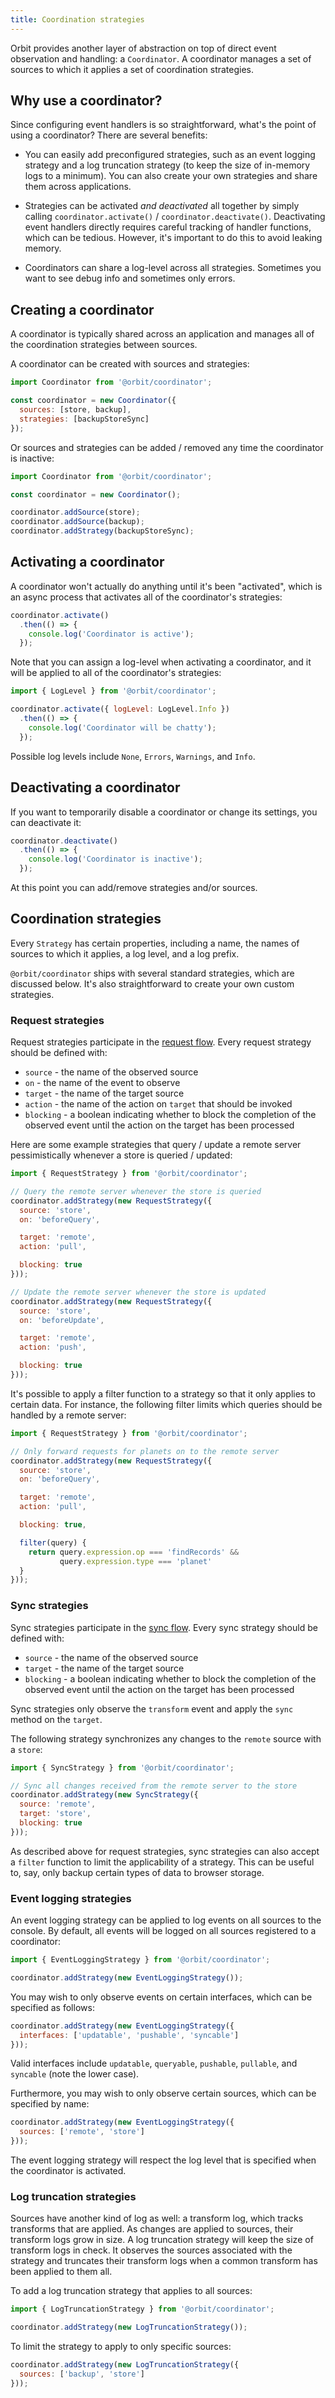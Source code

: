 ```yaml
---
title: Coordination strategies
---
```


Orbit provides another layer of abstraction on top of direct event observation
and handling: a `Coordinator`. A coordinator manages a set of sources to which
it applies a set of coordination strategies.

## Why use a coordinator?

Since configuring event handlers is so straightforward, what's the point of
using a coordinator? There are several benefits:

* You can easily add preconfigured strategies, such as an event logging
  strategy and a log truncation strategy (to keep the size of in-memory logs
  to a minimum). You can also create your own strategies and share them across
  applications.

* Strategies can be activated _and deactivated_ all together by simply calling
  `coordinator.activate()` / `coordinator.deactivate()`. Deactivating
  event handlers directly requires careful tracking of handler functions, which
  can be tedious. However, it's important to do this to avoid leaking memory.

* Coordinators can share a log-level across all strategies. Sometimes you want
  to see debug info and sometimes only errors.

## Creating a coordinator

A coordinator is typically shared across an application and manages all of the
coordination strategies between sources.

A coordinator can be created with sources and strategies:

```javascript
import Coordinator from '@orbit/coordinator';

const coordinator = new Coordinator({
  sources: [store, backup],
  strategies: [backupStoreSync]
});
```

Or sources and strategies can be added / removed any time the coordinator is
inactive:

```javascript
import Coordinator from '@orbit/coordinator';

const coordinator = new Coordinator();

coordinator.addSource(store);
coordinator.addSource(backup);
coordinator.addStrategy(backupStoreSync);
```

## Activating a coordinator

A coordinator won't actually do anything until it's been "activated", which is
an async process that activates all of the coordinator's strategies:

```javascript
coordinator.activate()
  .then(() => {
    console.log('Coordinator is active');
  });
```

Note that you can assign a log-level when activating a coordinator, and it
will be applied to all of the coordinator's strategies:

```javascript
import { LogLevel } from '@orbit/coordinator';

coordinator.activate({ logLevel: LogLevel.Info })
  .then(() => {
    console.log('Coordinator will be chatty');
  });
```

Possible log levels include `None`, `Errors`, `Warnings`, and `Info`.

## Deactivating a coordinator

If you want to temporarily disable a coordinator or change its settings, you
can deactivate it:

```javascript
coordinator.deactivate()
  .then(() => {
    console.log('Coordinator is inactive');
  });
```

At this point you can add/remove strategies and/or sources.

## Coordination strategies

Every `Strategy` has certain properties, including a name, the names of sources
to which it applies, a log level, and a log prefix.

`@orbit/coordinator` ships with several standard strategies, which are
discussed below. It's also straightforward to create your own custom
strategies.

### Request strategies

Request strategies participate in the [request flow](./data-flows.md). Every
request strategy should be defined with:

* `source` - the name of the observed source
* `on` - the name of the event to observe
* `target` - the name of the target source
* `action` - the name of the action on `target` that should be invoked
* `blocking` - a boolean indicating whether to block the completion of the
  observed event until the action on the target has been processed

Here are some example strategies that query / update a remote server
pessimistically whenever a store is queried / updated:

```javascript
import { RequestStrategy } from '@orbit/coordinator';

// Query the remote server whenever the store is queried
coordinator.addStrategy(new RequestStrategy({
  source: 'store',
  on: 'beforeQuery',

  target: 'remote',
  action: 'pull',

  blocking: true
}));

// Update the remote server whenever the store is updated
coordinator.addStrategy(new RequestStrategy({
  source: 'store',
  on: 'beforeUpdate',

  target: 'remote',
  action: 'push',

  blocking: true
}));
```

It's possible to apply a filter function to a strategy so that it only applies
to certain data. For instance, the following filter limits which queries should
be handled by a remote server:

```javascript
import { RequestStrategy } from '@orbit/coordinator';

// Only forward requests for planets on to the remote server
coordinator.addStrategy(new RequestStrategy({
  source: 'store',
  on: 'beforeQuery',

  target: 'remote',
  action: 'pull',

  blocking: true,

  filter(query) {
    return query.expression.op === 'findRecords' &&
           query.expression.type === 'planet'
  }
}));
```

### Sync strategies

Sync strategies participate in the [sync flow](./data-flows.md). Every
sync strategy should be defined with:

* `source` - the name of the observed source
* `target` - the name of the target source
* `blocking` - a boolean indicating whether to block the completion of the
  observed event until the action on the target has been processed

Sync strategies only observe the `transform` event and apply the `sync` method
on the `target`.

The following strategy synchronizes any changes to the `remote` source with a
`store`:

```javascript
import { SyncStrategy } from '@orbit/coordinator';

// Sync all changes received from the remote server to the store
coordinator.addStrategy(new SyncStrategy({
  source: 'remote',
  target: 'store',
  blocking: true
}));
```

As described above for request strategies, sync strategies can also accept a
`filter` function to limit the applicability of a strategy. This can be useful
to, say, only backup certain types of data to browser storage.

### Event logging strategies

An event logging strategy can be applied to log events on all sources to the
console. By default, all events will be logged on all sources registered to a
coordinator:

```javascript
import { EventLoggingStrategy } from '@orbit/coordinator';

coordinator.addStrategy(new EventLoggingStrategy());
```

You may wish to only observe events on certain interfaces, which can be
specified as follows:

```javascript
coordinator.addStrategy(new EventLoggingStrategy({
  interfaces: ['updatable', 'pushable', 'syncable']
}));
```

Valid interfaces include `updatable`, `queryable`, `pushable`, `pullable`, and
`syncable` (note the lower case).

Furthermore, you may wish to only observe certain sources, which can be
specified by name:

```javascript
coordinator.addStrategy(new EventLoggingStrategy({
  sources: ['remote', 'store']
}));
```

The event logging strategy will respect the log level that is specified when
the coordinator is activated.

### Log truncation strategies

Sources have another kind of log as well: a transform log, which tracks
transforms that are applied. As changes are applied to sources, their transform
logs grow in size. A log truncation strategy will keep the size of transform
logs in check. It observes the sources associated with the strategy and
truncates their transform logs when a common transform has been applied to them
all.

To add a log truncation strategy that applies to all sources:

```javascript
import { LogTruncationStrategy } from '@orbit/coordinator';

coordinator.addStrategy(new LogTruncationStrategy());
```

To limit the strategy to apply to only specific sources:

```javascript
coordinator.addStrategy(new LogTruncationStrategy({
  sources: ['backup', 'store']
}));
```

